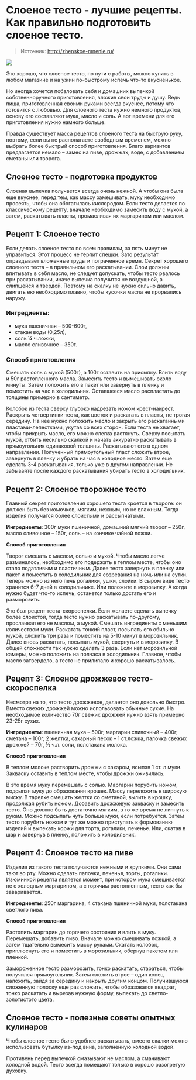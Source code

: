 # Слоеное тесто - лучшие рецепты. Как правильно подготовить слоеное тесто.
> Источник: http://zhenskoe-mnenie.ru/

![](/images/Kulinar/Vipechka/testo_sloenoe.jpg)

Это хорошо, что слоеное тесто, по пути с работы, можно купить в любом магазине и на ужин по-быстрому испечь что-то вкусненькое.

Но иногда хочется побаловать себя и домашних выпечкой собственноручного приготовления, вложив свои труды и душу. Ведь пища, приготовленная своими руками всегда вкуснее, потому что готовится с любовью. Для слоеного теста нужно немного продуктов, основу его составляют мука, масло и соль. А вот времени для его приготовления нужно намного больше.

Правда существует масса рецептов слоеного теста на быструю руку, поэтому, если вы не располагаете свободным временем, можно выбрать более быстрый способ приготовления. Благо вариантов предлагается немало – замес на пиве, дрожжах, воде, с добавлением сметаны или творога.

## Слоеное тесто - подготовка продуктов

Слоеная выпечка получается всегда очень нежной. А чтобы она была еще вкуснее, перед тем, как массу замешивать, муку необходимо просеять, чтобы она обогатилась кислородом. Если тесто делается по классическому рецепту, вначале необходимо замесить воду с мукой, а затем, раскатывать пласты, промасливая их маргарином или маслом.

## Рецепт 1: Слоеное тесто

Если делать слоеное тесто по всем правилам, за пять минут не управиться. Этот процесс не терпит спешки. Зато результат оправдывает вложенные труды и потраченное время. Секрет хорошего слоеного теста – в правильном его раскатывании. Слои должны впитывать в себя масло, не следует допускать, чтобы тесто рвалось при раскатывании, иначе выпечка получится не воздушной, а слипшейся и твердой. Поэтому на скалку не нужно сильно давить, двигать ею необходимо плавно, чтобы кусочки масла не прорвались наружу.

### Ингредиенты:
- мука пшеничная – 500-600г,
- стакан воды (0,25л),
- соль ¼ ч.ложки,
- масло сливочное – 350г.

### Способ приготовления
Смешать соль с мукой (500г), а 100г оставить на присыпку. Влить воду и 50г растопленного масла. Замесить тесто и вымешивать около минуты. Затем положить его в пакет или завернуть в пленку и поместить на час в холодильник. Оставшееся масло распластать до толщины примерно в сантиметр.

Колобок из теста сверху глубоко надрезать ножом крест-накрест. Раскрыть четвертинки теста, как цветок и раскатать в пласты, не трогая середину. На нее нужно положить масло и закрыть его раскатанными пластами-лепестками, укутав со всех сторон. Если теста не хватает, чтобы прикрыть масло, его можно слегка растянуть. Сверху посыпать мукой, отбить несильно скалкой и начать аккуратно раскатывать в прямоугольник одинаковой толщины. Раскатывают его в одном направлении. Полученный прямоугольный пласт сложить втрое, завернуть в пленку и убрать на час в холодное место. Затем еще сделать 3-4 раскатывания, только уже в другом направлении. Не забывайте после каждого раскатывания убирать тесто в холодильник.

## Рецепт 2: Слоеное творожное тесто

Главный секрет приготовления хорошего теста кроется в твороге: он должен быть без комочков, мягким, нежным, но не влажным. Тогда изделия получатся более слоистыми и рассыпчатыми.

**Ингредиенты**: 300г муки пшеничной, домашний мягкий творог – 250г, масло сливочное – 150г, соль – на кончике чайной ложки.

**Способ приготовления**

Творог смешать с маслом, солью и мукой. Чтобы масло легче разминалось, необходимо его подержать в теплом месте, чтобы оно стало податливым и пластичным. Далее тесто завернуть в пленку или пакет и поместить в холодильник для созревания на ночь или на сутки. Теперь можно из него печь рогалики, ушки, слойки. В сыром виде тесто хранится 6-7 дней в холодильнике. Или положите в морозилку. А когда нужно будет что-то испечь, останется только достать его и разморозить.

Это был рецепт теста-скороспелки. Если желаете сделать выпечку более слоистой, тогда тесто нужно раскатывать по-другому, прослаивая его не маслом, а мукой. Смешать ингредиенты с меньшим количеством муки. Раскатать тонкий пласт, посыпать его обильно мукой, сложить три раза и поместить на 5-10 минут в морозильник. Далее вновь раскатать, посыпать мукой, свернуть и в морозилку. В общей сложности так нужно сделать 3 раза. Если нет морозильной камеры, можно положить на полчаса в холодильник. Главное, чтобы масло затвердело, а тесто не прилипало и хорошо раскатывалось.

## Рецепт 3: Слоеное дрожжевое тесто-скороспелка

Несмотря на то, что тесто дрожжевое, делается оно довольно быстро. Вместо свежих дрожжей можно использовать обычные сухие. На необходимое количество 70г свежих дрожжей нужно взять примерно 23-25г сухих.

**Ингредиенты**: пшеничная мука – 500г, маргарин сливочный – 400г, сметана – 100г, 2 желтка, сахарный песок – 1 ст.ложка, палочка свежих дрожжей – 70г, ½ ч.л. соли, полстакана молока.

**Способ приготовления**

В теплом молоке растворить дрожжи с сахаром, всыпав 1 ст. л муки. Закваску оставить в теплом месте, чтобы дрожжи оживились.

В это время муку перемешать с солью. Маргарин порубить ножом, подсыпая муку до образования крошек. Массу переложить в широкую миску. В тарелке смешать желтки со сметаной, вылить в крошку, продолжая рубить ножом. Добавить дрожжевую закваску и замесить тесто. Оно должно быть достаточно мягким, в то же время не липнуть к рукам. Можно подсыпать чуть больше муки, если потребуется. Затем тесто порубить ножом и тут же можно приступать к формованию изделий и выпекать коржи для торта, рогалики, печенье. Или, скатав в шар и завернув в пленку, положить в холодильник.

## Рецепт 4: Слоеное тесто на пиве

Изделия из такого теста получаются нежными и хрупкими. Они сами тают во рту. Можно сделать палочки, печенья, торты, рогалики. Изюминкой рецепта является момент, при котором мука смешивается не с холодным маргарином, а с горячим растопленным, тесто как бы заваривается.

**Ингредиенты**: 250г маргарина, 4 стакана пшеничной муки, полстакана светлого пива.

**Способ приготовления**

Растопить маргарин до горячего состояния и влить в муку. Перемешать, добавить пиво. Вначале можно смешивать ложкой, а затем тщательно вымесить массу руками. Скатать колобок, приплюснуть его и поместить в морозильник, обернув пакетом или пленкой.

Замороженное тесто разморозить, тонко раскатать, стараться, чтобы получился прямоугольник. Затем сложить втрое – один конец наложить, зайдя за середину и накрыть другим концом. Получившуюся сложенную полоску еще раз сложить, чтобы образовался квадрат, тонко раскатать и вырезав нужную форму, выпекать до светло-золотистого цвета.

## Слоеное тесто - полезные советы опытных кулинаров

Чтобы слоеное тесто было удобнее раскатывать, вместо скалки можно использовать бутылку из-под вина, заполненную холодной водой.

Противень перед выпечкой смазывают не маслом, а смачивают холодной водой. Тесто всегда помещают только в хорошо разогретую духовку.
